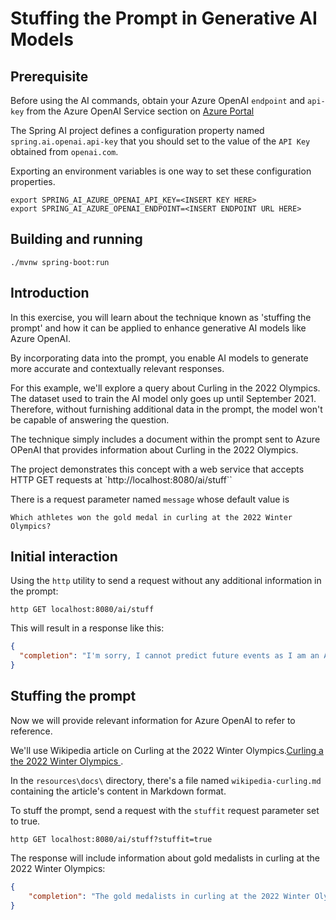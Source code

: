 # Stuffing the Prompt in Generative AI Models

## Prerequisite

Before using the AI commands, obtain your Azure OpenAI `endpoint` and `api-key` from the Azure OpenAI Service section on [Azure Portal](https://portal.azure.com)

The Spring AI project defines a configuration property named `spring.ai.openai.api-key` that you should set to the value of the `API Key` obtained from `openai.com`.

Exporting an environment variables is one way to set these configuration properties.
```shell
export SPRING_AI_AZURE_OPENAI_API_KEY=<INSERT KEY HERE>
export SPRING_AI_AZURE_OPENAI_ENDPOINT=<INSERT ENDPOINT URL HERE>
```

## Building and running

```
./mvnw spring-boot:run
```

## Introduction

In this exercise, you will learn about the technique known as 'stuffing the prompt' and how it can be applied to enhance generative AI models like Azure OpenAI.

By incorporating data into the prompt, you enable AI models to generate more accurate and contextually relevant responses.

For this example, we'll explore a query about Curling in the 2022 Olympics. The dataset used to train the AI model only goes up until September 2021. 
Therefore, without furnishing additional data in the prompt, the model won't be capable of answering the question.

The technique simply includes a document within the prompt sent to Azure OPenAI that provides information about Curling in the 2022 Olympics.

The project demonstrates this concept with a web service that accepts HTTP GET requests at `http://localhost:8080/ai/stuff``

There is a request parameter named `message` whose default value is

```
Which athletes won the gold medal in curling at the 2022 Winter Olympics?
```

## Initial interaction

Using the `http` utility to send a request without any additional information in the prompt:

```shell
http GET localhost:8080/ai/stuff
```

This will result in a response like this:

```json
{
  "completion": "I'm sorry, I cannot predict future events as I am an AI language model and do not have information beyond what has been recorded."
}
```

## Stuffing the prompt

Now we will provide relevant information for Azure OpenAI to refer to reference.

We'll use Wikipedia article on Curling at the 2022 Winter Olympics.[Curling a the 2022 Winter Olympics ](https://en.wikipedia.org/wiki/Curling_at_the_2022_Winter_Olympics).

In the `resources\docs\` directory, there's a file named `wikipedia-curling.md` containing the article's content in Markdown format.

To stuff the prompt, send a request with the `stuffit` request parameter set to true.

```shell
http GET localhost:8080/ai/stuff?stuffit=true
```

The response will include information about gold medalists in curling at the 2022 Winter Olympics:

```json
{
    "completion": "The gold medalists in curling at the 2022 Winter Olympics were as follows:\n-Men's tournament: Brad Gushue, Mark Nichols, Brett Gallant, Geoff Walker, and Marc Kennedy (alternate) from Canada.\n-Women's tournament: Eve Muirhead, Vicky Wright, Jennifer Dodds, Hailey Duff, and Mili Smith (alternate) from Great Britain.\n-Mixed doubles tournament: Stefania Constantini and Amos Mosaner from Italy."
}
```


